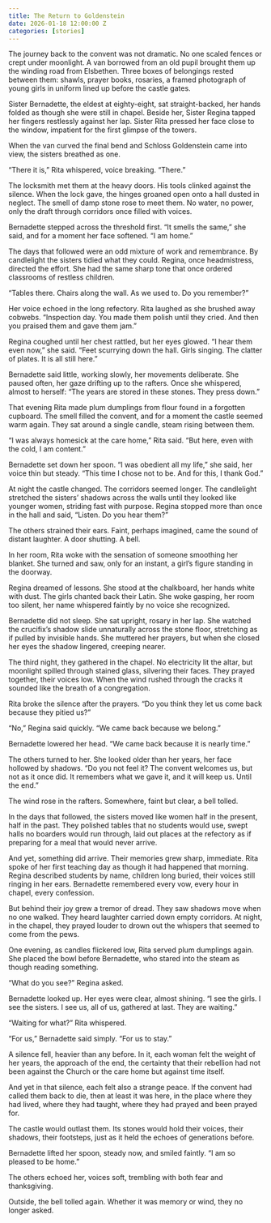 ```yaml
---
title: The Return to Goldenstein
date: 2026-01-18 12:00:00 Z
categories: [stories]
---
```

The journey back to the convent was not dramatic. No one scaled fences or crept under moonlight. A van borrowed from an old pupil brought them up the winding road from Elsbethen. Three boxes of belongings rested between them: shawls, prayer books, rosaries, a framed photograph of young girls in uniform lined up before the castle gates.

Sister Bernadette, the eldest at eighty-eight, sat straight-backed, her hands folded as though she were still in chapel. Beside her, Sister Regina tapped her fingers restlessly against her lap. Sister Rita pressed her face close to the window, impatient for the first glimpse of the towers.

When the van curved the final bend and Schloss Goldenstein came into view, the sisters breathed as one.

“There it is,” Rita whispered, voice breaking. “There.”

The locksmith met them at the heavy doors. His tools clinked against the silence. When the lock gave, the hinges groaned open onto a hall dusted in neglect. The smell of damp stone rose to meet them. No water, no power, only the draft through corridors once filled with voices.

Bernadette stepped across the threshold first. “It smells the same,” she said, and for a moment her face softened. “I am home.”

The days that followed were an odd mixture of work and remembrance. By candlelight the sisters tidied what they could. Regina, once headmistress, directed the effort. She had the same sharp tone that once ordered classrooms of restless children.

“Tables there. Chairs along the wall. As we used to. Do you remember?”

Her voice echoed in the long refectory. Rita laughed as she brushed away cobwebs. “Inspection day. You made them polish until they cried. And then you praised them and gave them jam.”

Regina coughed until her chest rattled, but her eyes glowed. “I hear them even now,” she said. “Feet scurrying down the hall. Girls singing. The clatter of plates. It is all still here.”

Bernadette said little, working slowly, her movements deliberate. She paused often, her gaze drifting up to the rafters. Once she whispered, almost to herself: “The years are stored in these stones. They press down.”

That evening Rita made plum dumplings from flour found in a forgotten cupboard. The smell filled the convent, and for a moment the castle seemed warm again. They sat around a single candle, steam rising between them.

“I was always homesick at the care home,” Rita said. “But here, even with the cold, I am content.”

Bernadette set down her spoon. “I was obedient all my life,” she said, her voice thin but steady. “This time I chose not to be. And for this, I thank God.”

At night the castle changed. The corridors seemed longer. The candlelight stretched the sisters’ shadows across the walls until they looked like younger women, striding fast with purpose. Regina stopped more than once in the hall and said, “Listen. Do you hear them?”

The others strained their ears. Faint, perhaps imagined, came the sound of distant laughter. A door shutting. A bell.

In her room, Rita woke with the sensation of someone smoothing her blanket. She turned and saw, only for an instant, a girl’s figure standing in the doorway.

Regina dreamed of lessons. She stood at the chalkboard, her hands white with dust. The girls chanted back their Latin. She woke gasping, her room too silent, her name whispered faintly by no voice she recognized.

Bernadette did not sleep. She sat upright, rosary in her lap. She watched the crucifix’s shadow slide unnaturally across the stone floor, stretching as if pulled by invisible hands. She muttered her prayers, but when she closed her eyes the shadow lingered, creeping nearer.

The third night, they gathered in the chapel. No electricity lit the altar, but moonlight spilled through stained glass, silvering their faces. They prayed together, their voices low. When the wind rushed through the cracks it sounded like the breath of a congregation.

Rita broke the silence after the prayers. “Do you think they let us come back because they pitied us?”

“No,” Regina said quickly. “We came back because we belong.”

Bernadette lowered her head. “We came back because it is nearly time.”

The others turned to her. She looked older than her years, her face hollowed by shadows. “Do you not feel it? The convent welcomes us, but not as it once did. It remembers what we gave it, and it will keep us. Until the end.”

The wind rose in the rafters. Somewhere, faint but clear, a bell tolled.

In the days that followed, the sisters moved like women half in the present, half in the past. They polished tables that no students would use, swept halls no boarders would run through, laid out places at the refectory as if preparing for a meal that would never arrive.

And yet, something did arrive. Their memories grew sharp, immediate. Rita spoke of her first teaching day as though it had happened that morning. Regina described students by name, children long buried, their voices still ringing in her ears. Bernadette remembered every vow, every hour in chapel, every confession.

But behind their joy grew a tremor of dread. They saw shadows move when no one walked. They heard laughter carried down empty corridors. At night, in the chapel, they prayed louder to drown out the whispers that seemed to come from the pews.

One evening, as candles flickered low, Rita served plum dumplings again. She placed the bowl before Bernadette, who stared into the steam as though reading something.

“What do you see?” Regina asked.

Bernadette looked up. Her eyes were clear, almost shining. “I see the girls. I see the sisters. I see us, all of us, gathered at last. They are waiting.”

“Waiting for what?” Rita whispered.

“For us,” Bernadette said simply. “For us to stay.”

A silence fell, heavier than any before. In it, each woman felt the weight of her years, the approach of the end, the certainty that their rebellion had not been against the Church or the care home but against time itself.

And yet in that silence, each felt also a strange peace. If the convent had called them back to die, then at least it was here, in the place where they had lived, where they had taught, where they had prayed and been prayed for.

The castle would outlast them. Its stones would hold their voices, their shadows, their footsteps, just as it held the echoes of generations before.

Bernadette lifted her spoon, steady now, and smiled faintly. “I am so pleased to be home.”

The others echoed her, voices soft, trembling with both fear and thanksgiving.

Outside, the bell tolled again. Whether it was memory or wind, they no longer asked.